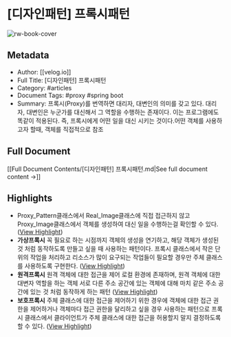# [디자인패턴] 프록시패턴

![rw-book-cover](https://readwise-assets.s3.amazonaws.com/media/uploaded_book_covers/profile_1115612/designPattern.jpg)

## Metadata
- Author: [[velog.io]]
- Full Title: [디자인패턴] 프록시패턴
- Category: #articles
- Document Tags:  #proxy  #spring boot 
- Summary: 프록시(Proxy)를 번역하면 대리자, 대변인의 의미를 갖고 있다. 대리자, 대변인은 누군가를 대신해서 그 역할을 수행하는 존재이다. 이는 프로그램에도 똑같이 적용된다. 즉, 프록시에게 어떤 일을 대신 시키는 것이다.어떤 객체를 사용하고자 할때, 객체를 직접적으로 참조

## Full Document
[[Full Document Contents/[디자인패턴] 프록시패턴.md|See full document content →]]

## Highlights
- Proxy_Pattern클래스에서 Real_Image클래스에 직접 접근하지 않고 Proxy_Image클래스에서 객체를 생성하여 대신 일을 수행하는걸 확인할 수 있다. ([View Highlight](https://read.readwise.io/read/01hcevvw17rehrq5q5ff9za1xs))
- **가상프록시** 
  꼭 필요로 하는 시점까지 객체의 생성을 연기하고, 해당 객체가 생성된 것 처럼 동작하도록 만들고 싶을 때 사용하는 패턴이다. 프록시 클래스에서 작은 단위의 작업을 처리하고 리소스가 많이 요구되는 작업들이 필요할 경우만 주체 클래스를 사용하도록 구현한다. ([View Highlight](https://read.readwise.io/read/01hcezb22928nj71tat8s0xb32))
- **원격프록시** 
  원격 객체에 대한 접근을 제어 로컬 환경에 존재하며, 원격 객체에 대한 대변자 역할을 하는 객체 서로 다른 주소 공간에 있는 객체에 대해 마치 같은 주소 공간에 있는 것 처럼 동작하게 하는 패턴 ([View Highlight](https://read.readwise.io/read/01hcezbsedxzyjgg7xhd3x8sg7))
- **보호프록시** 
  주체 클래스에 대한 접근을 제어하기 위한 경우에 객체에 대한 접근 권한을 제어하거나 객체마다 접근 권한을 달리하고 싶을 경우 사용하는 패턴으로 프록시 클래스에서 클라이언트가 주체 클래스에 대한 접근을 허용할지 말지 결정하도록 할 수 있다. ([View Highlight](https://read.readwise.io/read/01hcezcdw8p158yeay8me76neg))
